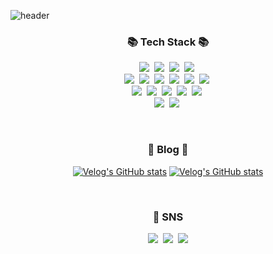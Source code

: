 ![header](https://capsule-render.vercel.app/api?type=Cylinder&color=fbceb1&height=150&section=header&text=Cha%20Se%20Hun&fontSize=70&animation=twinkling)

<h3 align="center">📚 Tech Stack 📚</h3>

<p align="center">
  <img src="https://img.shields.io/badge/Java-007396?style=flat-square&logo=Java&logoColor=white"/></a>&nbsp 
  <img src="https://img.shields.io/badge/Javascript-ffb13b?style=flat-square&logo=javascript&logoColor=white"/></a>&nbsp
  <img src="https://img.shields.io/badge/Solidity-gray?style=flat-square&logo=Solidity&logoColor=white"/></a>&nbsp 
  <img src="https://img.shields.io/badge/Go-11B48A?style=flat-square&logo=Go&logoColor=white"/></a>&nbsp 
  <br>
  <img src="https://img.shields.io/badge/Spring-6DB33F?style=flat-square&logo=Spring&logoColor=white"/></a>&nbsp 
  <img src="https://img.shields.io/badge/SpringBoot-6DB33F?style=flat-square&logo=SpringBoot&logoColor=white"/></a>&nbsp
  <img src="https://img.shields.io/badge/Vue.js-20b2aa?style=flat-square&logo=Vue.js&logoColor=white"/></a>&nbsp 
  <img src="https://img.shields.io/badge/Express.js-ffb13b?style=flat-square&logo=Express&logoColor=white"/></a>&nbsp
  <img src="https://img.shields.io/badge/Web3.js-gray?style=flat-square&logo=Web3.js&logoColor=white"/></a>&nbsp 
  <img src="https://img.shields.io/badge/Caver.js-d2691e?style=flat-square&logo=Kakao&logoColor=white"/></a>&nbsp 
  <br>
  <img src="https://img.shields.io/badge/Mysql-007396?style=flat-square&logo=MySql&logoColor=white"/></a>&nbsp
  <img src="https://img.shields.io/badge/Ethereum-gray?style=flat-square&logo=Ethereum&logoColor=white"/></a>&nbsp
  <img src="https://img.shields.io/badge/Klaytn-d2691e?style=flat-square&logo=Kakao&logoColor=white"/></a>&nbsp
  <img src="https://img.shields.io/badge/HyperledgerFabric-DB3552?style=flat-square&logo=Hulu&logoColor=white"/></a>&nbsp
  <img src="https://img.shields.io/badge/IPFS-20b2aa?style=flat-square&logo=IPFS&logoColor=white"/></a>&nbsp
  <br>
  <img src="https://img.shields.io/badge/AWS-333664?style=flat-square&logo=amazon-aws&logoColor=white"/></a>&nbsp
  <img src="https://img.shields.io/badge/Docker-333664?style=flat-square&logo=Docker&logoColor=white"/></a>&nbsp
  
</p>

<br>

<h3 align="center">📄 Blog 📄</h3>

<div align="center" style="text-align:center">
  
  [![Velog's GitHub stats](https://velog-readme-stats.vercel.app/api?name=zzase&tag=블록체인)](https://velog.io/@zzase)
  [![Velog's GitHub stats](https://velog-readme-stats.vercel.app/api?name=zzase)](https://velog.io/@zzse)
  
</div>
  
<br>


<h3 align="center"> 💁 SNS </h3>
<p align="center">
  <a href="https://velog.io/@zzase"><img src="https://img.shields.io/badge/Tech%20Blog-11B48A?style=flat-square&logo=Vimeo&logoColor=white&link=https://velog.io/@zzase"/></a>&nbsp
  <a href="https://www.instagram.com/zza._.se/"><img src="https://img.shields.io/badge/Instagram-E4405F?style=flat-square&logo=Instagram&logoColor=white&link=https://www.instagram.com/zza._.se/"/></a>&nbsp
  <a href="mailto:sehoon9867@gmail.com"><img src="https://img.shields.io/badge/Gmail-d14836?style=flat-square&logo=Gmail&logoColor=white&link=sehoon9867@gmail.com"/></a>
</p>
<br>


